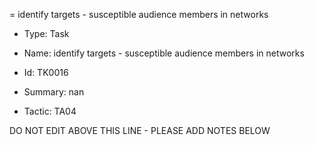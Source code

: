 = identify targets - susceptible audience members in networks

* Type: Task

* Name: identify targets - susceptible audience members in networks

* Id: TK0016

* Summary: nan

* Tactic: TA04

DO NOT EDIT ABOVE THIS LINE - PLEASE ADD NOTES BELOW
